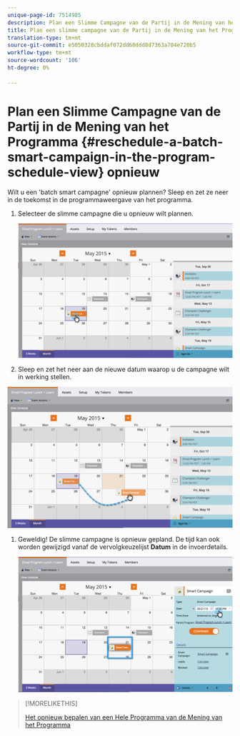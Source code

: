 ```yaml
---
unique-page-id: 7514985
description: Plan een Slimme Campagne van de Partij in de Mening van het Programma - Marketo Docs - de Documentatie van het Product opnieuw
title: Plan een slimme campagne van de Partij in de Mening van het Programma opnieuw
translation-type: tm+mt
source-git-commit: e5050328cbddaf072dd60ddd8d7363a704e720b5
workflow-type: tm+mt
source-wordcount: '106'
ht-degree: 0%

---
```



# Plan een Slimme Campagne van de Partij in de Mening van het Programma {#reschedule-a-batch-smart-campaign-in-the-program-schedule-view} opnieuw

Wilt u een &#39;batch smart campagne&#39; opnieuw plannen? Sleep en zet ze neer in de toekomst in de programmaweergave van het programma.

1. Selecteer de slimme campagne die u opnieuw wilt plannen.

   ![](assets/image2015-5-19-12-3a8-3a28.png)

1. Sleep en zet het neer aan de nieuwe datum waarop u de campagne wilt in werking stellen.

![](assets/image2015-5-19-12-3a12-3a1.png)

1. Geweldig! De slimme campagne is opnieuw gepland. De tijd kan ook worden gewijzigd vanaf de vervolgkeuzelijst **Datum** in de invoerdetails.

   ![](assets/image2015-5-19-12-3a15-3a38.png)

>[!MORELIKETHIS]
>
>[Het opnieuw bepalen van een Hele Programma van de Mening van het Programma](/help/marketo/product-docs/core-marketo-concepts/programs/program-schedule-view/rescheduling-an-entire-program-from-the-schedule-view.md)
